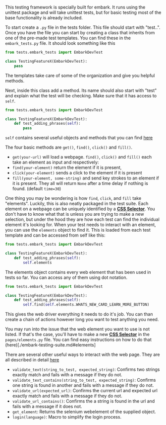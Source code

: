 This testing framework is specially built for embark. 
It runs using the unittest package and will take unittest tests, but for basic testing most of the base functionality is already included.

To start create a `.py` file in the tests folder. This file should start with "test..". 
Once you have the file you can start by creating a class that inherits from one of the pre-made test templates. 
You can find these in the `embark_tests.py` file. 
It should look something like this

```python
from tests.embark_tests import EmbarkDevTest

class TestingFeatureX(EmbarkDevTest):
    pass
```

The templates take care of some of the organization and give you helpful methods.

Next, inside this class add a method. Its name should also start with "test" and explain what the test will be checking. 
Make sure that it has access to `self`.

```python
from tests.embark_tests import EmbarkDevTest

class TestingFeatureX(EmbarkDevTest):
    def test_adding_phrases(self):
        pass
```

`self` contains several useful objects and methods that you can find [here](./Documentation/embark-testing-suite.md#embark_tests)

The four basic methods are `get()`, `find()`, `click()` and `fill()`.
* `get(your-url)` will load a webpage.
`find()`, `click()` and `fill()` each take an element as input and respectively:
* `find(your-element)` return the element if it is present,
* `click(your-element)` sends a click to the element if it is present
* `fill(your-element, some-string)` and send key strokes to an element if it is present.
They all will return `None` after a time delay if nothing is found. (default `time=30`)

One thing you may be wondering is how `find`, `click`, and `fill` take "elements". 
Luckily, this is also neatly packaged in the test suite. 
Each element on a webpage can be uniquely identified by a [**CSS Selector**](https://saucelabs.com/resources/articles/selenium-tips-css-selectors). 
You don't have to know what that is unless you are trying to make a new selection, but under the hood they are how each test can find the individual element it's looking for.
When your test needs to interact with an element, you can use the `elements` object to find it. 
This is loaded from each test template and can be accessed from self like this:

```python
from tests.embark_tests import EmbarkDevTest

class TestingFeatureX(EmbarkDevTest):
    def test_adding_phrases(self):
        self.elements
```

The elements object contains every web element that has been used in tests so far.
You can access any of them using dot notation.

```python
from tests.embark_tests import EmbarkDevTest

class TestingFeatureX(EmbarkDevTest):
    def test_adding_phrases(self):
        self.find(self.elements.WHATS_NEW_CARD_LEARN_MORE_BUTTON)
```

This gives the web driver everything it needs to do it's job.
You can than create a chain of actions however long you want to test anything you need.

You may run into the issue that the web element you want to use is not listed. 
If that's the case, you'll have to make a new [**CSS Selector**](https://saucelabs.com/resources/articles/selenium-tips-css-selectors) in the `pages/elements.py` file.
You can find easy instructions on how to do that (here)[./embark-testing-suite.md#elements]

There are several other useful ways to interact with the web page. They are all described in detail [here](/Documentation/embark-testing-suite.md#methods)

* `validate_text(string_to_test, expected_string)`: Confirms two strings exactly match and fails with a message if they do not.
* `validate_text_contains(string_to_test, expected_string)`: Confirms one string is found in another and fails with a message if they do not.
* `validate_url(expected_url)`: Confirms the current url and expected url exactly match and fails with a message if they do not.
* `validate_url_contains()`: Confirms the a string is found in the url and fails with a message if it does not.
* `get_element`: Returns the selenium webelement of the supplied object.
* `login(language)`: Macro to simplify the login process.